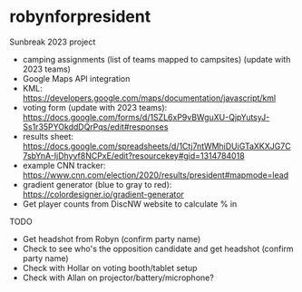 # robynforpresident
Sunbreak 2023 project

* camping assignments (list of teams mapped to campsites) (update with 2023 teams)
* Google Maps API integration
* KML: https://developers.google.com/maps/documentation/javascript/kml
* voting form (update with 2023 teams): https://docs.google.com/forms/d/1SZL6xP9vBWguXU-QjpYutsyJ-Ss1r35PYOkddDQrPqs/edit#responses
* results sheet: https://docs.google.com/spreadsheets/d/1Ctj7ntWMhiDUiGTaXKXJG7C7sbYnA-IjDhyvf8NCPxE/edit?resourcekey#gid=1314784018
* example CNN tracker: https://www.cnn.com/election/2020/results/president#mapmode=lead
* gradient generator (blue to gray to red): https://colordesigner.io/gradient-generator
* Get player counts from DiscNW website to calculate % in

TODO
* Get headshot from Robyn (confirm party name)
* Check to see who's the opposition candidate and get headshot (confirm party name)
* Check with Hollar on voting booth/tablet setup
* Check with Allan on projector/battery/microphone?